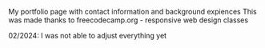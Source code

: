 My portfolio page with contact information and background expiences
This was made thanks to freecodecamp.org - responsive web design classes

02/2024: I was not able to adjust everything yet 
